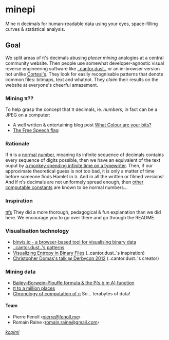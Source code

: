 # minepi
Mine π decimals for human-readable data using your eyes, space-filling curves &amp; statistical analysis.

## Goal
We split areas of π's decimals abusing *placer mining* analogies at a central community website.
Then people use somewhat developer-agnostic visual reverse engineering software like [..cantor.dust..](https://sites.google.com/site/xxcantorxdustxx/) or an in-browser version not unlike [Cortesi's](http://binvis.io/#/).
They look for easily recognisable patterns that denote common files: bitmaps, text and whatnot.
They *claim* their results on the website at everyone's cheerful amazement.

### Mining π??
To help grasp the concept that π decimals, ie. *numbers*, in fact can be a JPEG on a computer:
* A well written & entertaining blog post [What Colour are your bits?](http://ansuz.sooke.bc.ca/entry/23)
* [The Free Speech flag](http://en.wikipedia.org/wiki/AACS_encryption_key_controversy)

### Rationale
If π is a [normal number](http://en.wikipedia.org/wiki/Normal_number), meaning its infinite sequence of decimals contains every sequence of digits possible, then we have an equivalent of the text ouput by [a monkey spending infinite time on a typewriter](http://en.wikipedia.org/wiki/Infinite_monkey_theorem). Then, if our approximate theoretical guess is not too bad, it is only a matter of time before someone finds Hamlet in π. And in all the written or filmed versions!
And if π's decimals are not uniformely spread enough, then [other](http://en.wikipedia.org/wiki/Champernowne_constant) [computable constants](http://en.wikipedia.org/wiki/Copeland%E2%80%93Erd%C5%91s_constant) are known to be normal numbers…

### Inspiration
[πfs](https://github.com/philipl/pifs)
They did a more thorough, pedagogical & fun explanation than we did here.
We encourage you to go over there and go through the README.

### Visualisation technology
* [binvis.io - a browser-based tool for visualising binary data](https://corte.si/posts/binvis/announce/index.html)
* [..cantor.dust..'s patterns](https://sites.google.com/site/xxcantorxdustxx/visual-re)
* [Visualizing Entropy in Binary Files](https://news.ycombinator.com/item?id=8577401) (..cantor.dust..'s inspiration)
* [Christopher Domas's talk @ Derbycon 2012](https://www.youtube.com/watch?v=4bM3Gut1hIk) (..cantor.dust..'s creator)

### Mining data
* [Bailey–Borwein–Plouffe formula & the P(s,b,m,A) function](https://en.wikipedia.org/wiki/Bailey%E2%80%93Borwein%E2%80%93Plouffe_formula)
* [π to a million places](http://newton.ex.ac.uk/research/qsystems/collabs/pi/pi6.txt)
* [Chronology of computation of π](http://en.wikipedia.org/wiki/Chronology_of_computation_of_%CF%80)
So… terabytes of data!

#### Team
* Pierre Fenoll ‹[pierre@fenoll.me](mailto:pierre@fenoll.me)›
* Romain Raine ‹[romain.raine@gmail.com](mailto:romain.raine@gmail.com)›

*[kopimi](http://www.kopimi.com/)*
